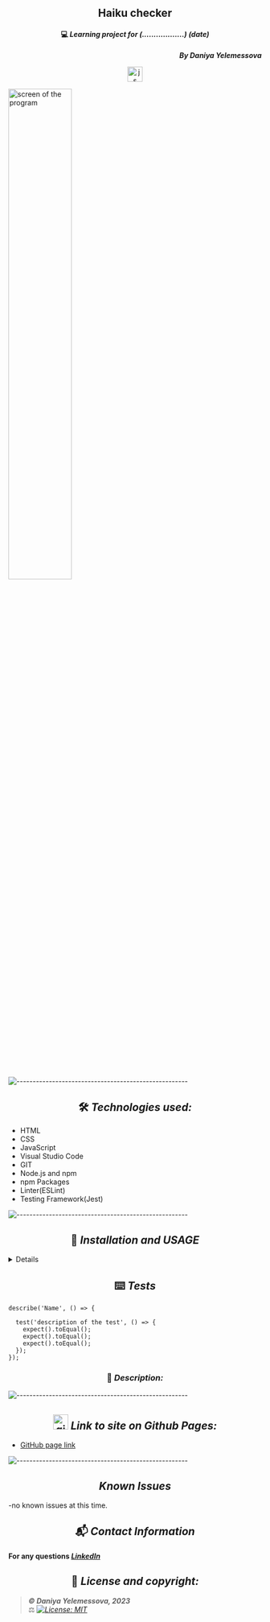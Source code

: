 ## <div align="center">Haiku checker</div>

#### <div align="center">💻 _Learning project for (..................) (date)_ </div>

**_<p align="right">By Daniya Yelemessova_**</p>

<p align="center">
  <img src="../src/assets/images/js.png" alt="js" width="30"/>
</p>

<div><img src="" alt="screen of the program" width="50%" display="block" margin-left="auto" margin-right="auto"/></div>

![-----------------------------------------------------](https://raw.githubusercontent.com/andreasbm/readme/master/assets/lines/rainbow.png)

## <div align="center"> 🛠️ _Technologies used:_

- HTML
- CSS
- JavaScript
- Visual Studio Code
- GIT
- Node.js and npm
- npm Packages
- Linter(ESLint)
- Testing Framework(Jest)


![-----------------------------------------------------](https://raw.githubusercontent.com/andreasbm/readme/master/assets/lines/rainbow.png)

## <div align="center"> 🚥 _Installation and USAGE_

<details>
To set up and use this project locally for development or testing purposes, follow these steps:

To get started, you'll need to clone this repository to your local machine. Open your terminal or command prompt and use the following command to do so:
1. git clone 
2. Navigate to the Project Directory, using **cd**
3. Open the project using **code .**
4. Install all packages with $ npm install.
5. Start a development server with $ npm run start
6. Linting JS files in the src folder with $ npm run lint
7. Run tests with Jest using $ npm run test
</details>

## <div align="center"> ⌨️ _Tests_

```
describe('Name', () => {

  test('description of the test', () => {
    expect().toEqual();
    expect().toEqual();
    expect().toEqual();
  });
});

```


### <div align="center"> 🤔 _Description:_




![-----------------------------------------------------](https://raw.githubusercontent.com/andreasbm/readme/master/assets/lines/rainbow.png)

## <div align="center"> <img src="./assets/images/github.png" alt="github icon" width="30px"> _Link to site on Github Pages:_

- [GitHub page link](https://github.com/DaniyaYelemessova)

![-----------------------------------------------------](https://raw.githubusercontent.com/andreasbm/readme/master/assets/lines/rainbow.png)

## <div align="center"> _Known Issues_

-no known issues at this time.

## <div align="center"> 📬 _Contact Information_

#### For any questions _[LinkedIn](https://www.linkedin.com/in/daniya-collings/)_

## <div align="center"> 📘 _License and copyright:_

> **_© Daniya Yelemessova, 2023_**  
> ⚖️ _[![License: MIT](https://img.shields.io/badge/License-MIT-yellow.svg)](https://opensource.org/licenses/MIT)_


